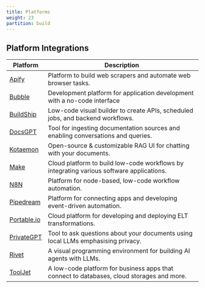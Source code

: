 ```yaml
---
title: Platforms
weight: 23
partition: build
---
```


## Platform Integrations

| Platform                                           | Description                                                                              |
| -------------------------------------------------- | ---------------------------------------------------------------------------------------- |
| [Apify](/documentation/platforms/apify/)           | Platform to build web scrapers and automate web browser tasks.                           |
| [Bubble](/documentation/platforms/bubble/)         | Development platform for application development with a no-code interface                |
| [BuildShip](/documentation/platforms/buildship/)   | Low-code visual builder to create APIs, scheduled jobs, and backend workflows.           |
| [DocsGPT](/documentation/platforms/docsgpt/)       | Tool for ingesting documentation sources and enabling conversations and queries.         |
| [Kotaemon](/documentation/platforms/kotaemon/)     | Open-source & customizable RAG UI for chatting with your documents.                      |
| [Make](/documentation/platforms/make/)             | Cloud platform to build low-code workflows by integrating various software applications. |
| [N8N](/documentation/platforms/n8n/)               | Platform for node-based, low-code workflow automation.                                   |
| [Pipedream](/documentation/platforms/pipedream/)   | Platform for connecting apps and developing event-driven automation.                     |
| [Portable.io](/documentation/platforms/portable/)  | Cloud platform for developing and deploying ELT transformations.                         |
| [PrivateGPT](/documentation/platforms/privategpt/) | Tool to ask questions about your documents using local LLMs emphasising privacy.         |
| [Rivet](/documentation/platforms/rivet/)           | A visual programming environment for building AI agents with LLMs.                       |
| [ToolJet](/documentation/platforms/tooljet/)       | A low-code platform for business apps that connect to databases, cloud storages and more.|
